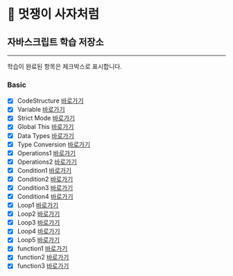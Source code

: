 # :lion: 멋쟁이 사자처럼

## 자바스크립트 학습 저장소
---
학습이 완료된 항목은 체크박스로 표시합니다.

### Basic
- [x] CodeStructure [바로가기](https://github.com/shju0317/lion-javascript/blob/01.core/client/chapter/core/01.codeStructure.js)
- [x] Variable [바로가기](https://github.com/shju0317/lion-javascript/blob/01.core/client/chapter/core/02.variables.js)
- [x] Strict Mode [바로가기](https://github.com/shju0317/lion-javascript/blob/01.core/client/chapter/core/03.strictMode.js)
- [x] Global This [바로가기](https://github.com/shju0317/lion-javascript/blob/01.core/client/chapter/core/04.globalThis.js)
- [x] Data Types [바로가기](https://github.com/shju0317/lion-javascript/blob/01.core/client/chapter/core/05.dataTypes.js)
- [x] Type Conversion [바로가기](https://github.com/shju0317/lion-javascript/blob/01.core/client/chapter/core/06.typeConversion.js)
- [x] Operations1 [바로가기](https://github.com/shju0317/lion-javascript/blob/01.core/client/chapter/core/07-1.operations.js)
- [x] Operations2 [바로가기](https://github.com/shju0317/lion-javascript/blob/01.core/client/chapter/core/07-2.operations.js)
- [x] Condition1 [바로가기](https://github.com/shju0317/lion-javascript/blob/01.core/client/chapter/core/08-1.condition.js)
- [x] Condition2 [바로가기](https://github.com/shju0317/lion-javascript/blob/01.core/client/chapter/core/08-2.condition.js)
- [x] Condition3 [바로가기](https://github.com/shju0317/lion-javascript/blob/01.core/client/chapter/core/08-3.condition.js)
- [x] Condition4 [바로가기](https://github.com/shju0317/lion-javascript/blob/01.core/client/chapter/core/08-4.condition.js)
- [x] Loop1 [바로가기](https://github.com/shju0317/lion-javascript/blob/01.core/client/chapter/core/09-1.loop.js)
- [x] Loop2 [바로가기](https://github.com/shju0317/lion-javascript/blob/01.core/client/chapter/core/09-2.loop.js)
- [x] Loop3 [바로가기](https://github.com/shju0317/lion-javascript/blob/01.core/client/chapter/core/09-3.loop.js)
- [x] Loop4 [바로가기](https://github.com/shju0317/lion-javascript/blob/01.core/client/chapter/core/09-4.loop.js)
- [x] Loop5 [바로가기](https://github.com/shju0317/lion-javascript/blob/01.core/client/chapter/core/09-5.loop.js)
- [x] function1 [바로가기](https://github.com/shju0317/lion-javascript/blob/01.core/client/chapter/core/10-1.function.js)
- [x] function2 [바로가기](https://github.com/shju0317/lion-javascript/blob/01.core/client/chapter/core/10-2.function.js)
- [x] function3 [바로가기](https://github.com/shju0317/lion-javascript/blob/01.core/client/chapter/core/10-3.function.js)